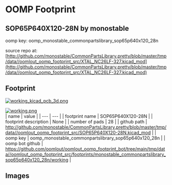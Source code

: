 # OOMP Footprint  
## SOP65P640X120-28N  by monostable  
  
oomp key: oomp_monostable_commonpartslibrary_sop65p640x120_28n  
  
source repo at: [http://github.com/monostable/CommonPartsLibrary.pretty/blob/master/tmp/data//oomlout_oomp_footprint_src/XTAL_NC26LF-327.kicad_mod](http://github.com/monostable/CommonPartsLibrary.pretty/blob/master/tmp/data//oomlout_oomp_footprint_src/XTAL_NC26LF-327.kicad_mod)  
## Footprint  
  
[![working_kicad_pcb_3d.png](working_kicad_pcb_3d_600.png)](working_kicad_pcb_3d.png)  
  
[![working.png](working_600.png)](working.png)  
| name | value | 
| --- | --- | 
| footprint name | SOP65P640X120-28N | 
| footprint description | None | 
| number of pads | 28 | 
| github path | http://github.com/monostable/CommonPartsLibrary.pretty/blob/master/tmp/data//oomlout_oomp_footprint_src/SOP65P640X120-28N.kicad_mod | 
| oomp key | oomp_monostable_commonpartslibrary_sop65p640x120_28n | 
| oomp bot github | https://github.com/oomlout/oomlout_oomp_footprint_bot/tree/main/tmp/data//oomlout_oomp_footprint_src/footprints/monostable_commonpartslibrary_sop65p640x120_28n/working | 
## Images  
